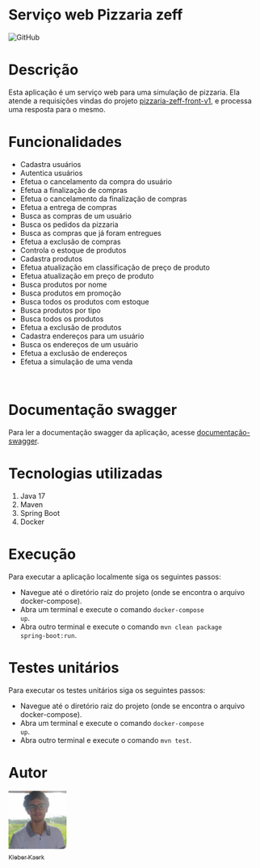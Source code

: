 # Serviço web Pizzaria zeff

![GitHub](https://img.shields.io/github/license/kleberkaerk/web-service-pizzaria-zeff)

# Descrição

Esta aplicação é um serviço web para uma simulação de pizzaria. Ela atende a requisições vindas do projeto [pizzaria-zeff-front-v1](https://github.com/kleberkaerk/pizzaria-zeff-front-v1), e processa uma resposta para o mesmo.

# Funcionalidades

* Cadastra usuários
* Autentica usuários
* Efetua o cancelamento da compra do usuário
* Efetua a finalização de compras
* Efetua o cancelamento da finalização de compras
* Efetua a entrega de compras
* Busca as compras de um usuário
* Busca os pedidos da pizzaria
* Busca as compras que já foram entregues
* Efetua a exclusão de compras
* Controla o estoque de produtos
* Cadastra produtos
* Efetua atualização em classificação de preço de produto
* Efetua atualização em preço de produto
* Busca produtos por nome
* Busca produtos em promoção
* Busca todos os produtos com estoque
* Busca produtos por tipo
* Busca todos os produtos
* Efetua a exclusão de produtos
* Cadastra endereços para um usuário
* Busca os endereços de um usuário
* Efetua a exclusão de endereços
* Efetua a simulação de uma venda

<br>

# Documentação swagger

Para ler a documentação swagger da aplicação, acesse [documentação-swagger](http://ec2-54-196-35-87.compute-1.amazonaws.com:8080/swagger-ui/index.html).

# Tecnologias utilizadas

1. Java 17
2. Maven
3. Spring Boot
4. Docker

# Execução 

Para executar a aplicação localmente siga os seguintes passos:

* Navegue até o diretório raiz do projeto (onde se encontra o arquivo docker-compose).
* Abra um terminal e execute o comando <code>docker-compose up</code>.
* Abra outro terminal e execute o comando <code>mvn clean package spring-boot:run</code>.

# Testes unitários

Para executar os testes unitários siga os seguintes passos:

* Navegue até o diretório raiz do projeto (onde se encontra o arquivo docker-compose).
* Abra um terminal e execute o comando <code>docker-compose up</code>.
* Abra outro terminal e execute o comando <code>mvn test</code>.

# Autor

[<img src="./imagem.jpg" width=115><br><sub>Kleber Kaerk</sub>](https://github.com/kleberkaerk)